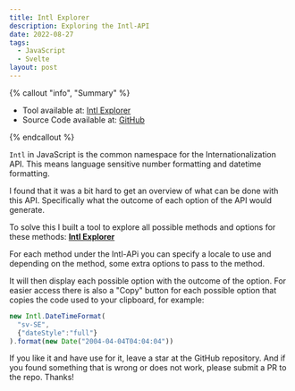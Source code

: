 ```yaml
---
title: Intl Explorer
description: Exploring the Intl-API
date: 2022-08-27
tags:
  - JavaScript
  - Svelte
layout: post
---
```


{% callout "info", "Summary" %}

- Tool available at: [Intl Explorer](https://jesperorb.github.io/intl-explorer/)
- Source Code available at: [GitHub](https://github.com/jesperorb/intl-explorer)

{% endcallout %}

`Intl` in JavaScript is the common namespace for the Internationalization API. This means language sensitive number formatting and datetime formatting.

I found that it was a bit hard to get an overview of what can be done with this API. Specifically what the outcome of each option of the API would generate.

To solve this I built a tool to explore all possible methods and options for these methods: **[Intl Explorer](https://jesperorb.github.io/intl-explorer/)**

For each method under the Intl-APi you can specify a locale to use and depending on the method, some extra options to pass to the method.

It will then display each possible option with the outcome of the option. For easier access there is also a "Copy" button for each possible option that copies the code used to your clipboard, for example:

```js
new Intl.DateTimeFormat(
  "sv-SE",
  {"dateStyle":"full"}
).format(new Date("2004-04-04T04:04:04"))
```

If you like it and have use for it, leave a star at the GitHub repository. And if you found something that is wrong or does not work, please submit a PR to the repo. Thanks!